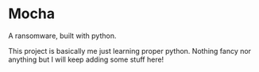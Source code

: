 # Mocha

A ransomware, built with python.

This project is basically me just learning proper python.
Nothing fancy nor anything but I will keep adding some stuff here!
